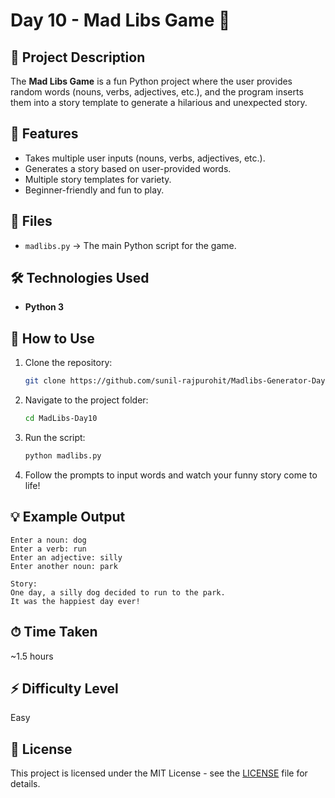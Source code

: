 # Day 10 - Mad Libs Game 🎯

## 📌 Project Description
The **Mad Libs Game** is a fun Python project where the user provides random words (nouns, verbs, adjectives, etc.), and the program inserts them into a story template to generate a hilarious and unexpected story.

## 🚀 Features
- Takes multiple user inputs (nouns, verbs, adjectives, etc.).
- Generates a story based on user-provided words.
- Multiple story templates for variety.
- Beginner-friendly and fun to play.

## 📂 Files
- `madlibs.py` → The main Python script for the game.

## 🛠️ Technologies Used
- **Python 3**

## 📖 How to Use
1. Clone the repository:
    ```bash
    git clone https://github.com/sunil-rajpurohit/Madlibs-Generator-Day10.git
    ```
2. Navigate to the project folder:
    ```bash
    cd MadLibs-Day10
    ```
3. Run the script:
    ```bash
    python madlibs.py
    ```
4. Follow the prompts to input words and watch your funny story come to life!

## 💡 Example Output
```
Enter a noun: dog
Enter a verb: run
Enter an adjective: silly
Enter another noun: park

Story:
One day, a silly dog decided to run to the park. 
It was the happiest day ever!
```

## ⏱ Time Taken
~1.5 hours

## ⚡ Difficulty Level
Easy

## 📜 License
This project is licensed under the MIT License - see the [LICENSE](LICENSE) file for details.
